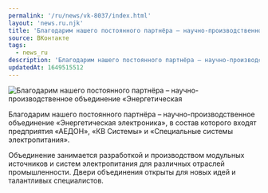 ```yaml
---
permalink: '/ru/news/vk-8037/index.html'
layout: 'news.ru.njk'
title: 'Благодарим нашего постоянного партнёра – научно-производственное объединение «Энергетическая'
source: ВКонтакте
tags:
  - news_ru
description: 'Благодарим нашего постоянного партнёра – научно-производственное объединение «Энергетическая'
updatedAt: 1649515512
---
```

![Благодарим нашего постоянного партнёра – научно-производственное объединение «Энергетическая](https://sun9-8.userapi.com/impg/-TO8X1h7JkqcclFnRWL324HPD01sGlkW9XbO0w/wVtQymMsvWo.jpg?size=1280x960&quality=96&sign=7d421b38feaeecf6fc2fdefbf99366d5&c_uniq_tag=xTGJbwdNlQcyjl5irnKJ168IwRgWyJUfFOlX7W5se_0&type=album)

Благодарим нашего постоянного партнёра – научно-производственное объединение «Энергетическая электроника», в состав которого входят предприятия «АЕДОН», «КВ Системы» и «Специальные системы электропитания».

Объединение занимается разработкой и производством модульных источников и систем электропитания для различных отраслей промышленности. Двери объединения открыты для новых идей и талантливых специалистов.
